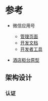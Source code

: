 # 参考


* 微信应用号
    * [管理页面](https://mp.weixin.qq.com)
    * [开发文档](https://mp.weixin.qq.com/debug/wxadoc/introduction/index.html)
    * [开发者工具](https://mp.weixin.qq.com/debug/wxadoc/dev/devtools/download.html)

* [酒店柜台原型](https://pro.modao.cc/app/uTcdawq0KYDEeaJjjhQnEe38U3TWa4A)


 


## 架构设计

### 认证





